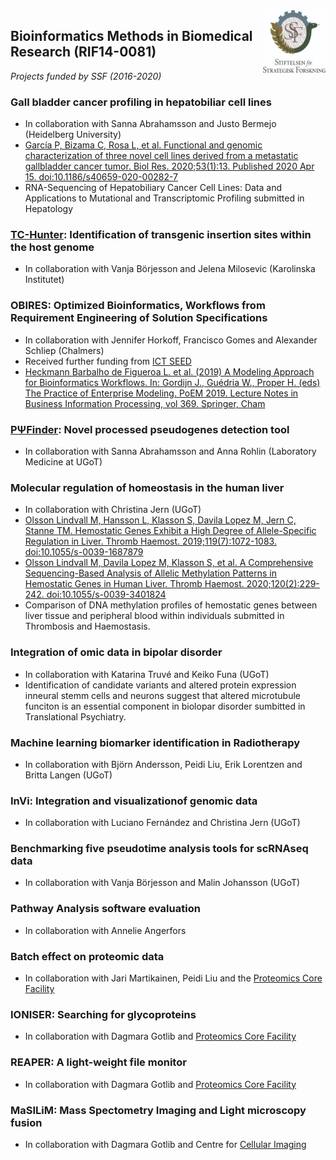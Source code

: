 <img align="right" width="100" height="100" src="https://github.com/bcfgothenburg/Images/blob/master/ssf.jpg">


## Bioinformatics Methods in Biomedical Research (RIF14-0081)
*Projects funded by SSF (2016-2020)*

### Gall bladder cancer profiling in hepatobiliar cell lines
   * In collaboration with Sanna Abrahamsson and Justo Bermejo (Heidelberg University)
   * [García P, Bizama C, Rosa L, et al. Functional and genomic characterization of three novel cell lines derived from a metastatic gallbladder cancer tumor. Biol Res. 2020;53(1):13. Published 2020 Apr 15. doi:10.1186/s40659-020-00282-7](https://biolres.biomedcentral.com/articles/10.1186/s40659-020-00282-7)
   * RNA-Sequencing of Hepatobiliary Cancer Cell Lines: Data and Applications to Mutational and Transcriptomic Profiling submitted in Hepatology   

### [TC-Hunter](https://github.com/vborjesson/TC_hunter): Identification of transgenic insertion sites within the host genome
   * In collaboration with Vanja Börjesson and Jelena Milosevic (Karolinska Institutet)

### OBIRES: Optimized Bioinformatics, Workflows from Requirement Engineering of Solution Specifications
   * In collaboration with Jennifer Horkoff, Francisco Gomes and Alexander Schliep (Chalmers)
   * Received further funding from [ICT SEED](https://www.chalmers.se/en/areas-of-advance/ict/news/Pages/The-granted-ICT-SEED-proposals-2018.aspx)
   * [Heckmann Barbalho de Figueroa L. et al. (2019) A Modeling Approach for Bioinformatics Workflows. In: Gordijn J., Guédria W., Proper H. (eds) The Practice of Enterprise Modeling. PoEM 2019. Lecture Notes in Business Information Processing, vol 369. Springer, Cham](https://link.springer.com/chapter/10.1007%2F978-3-030-35151-9_11)

### [PΨFinder](https://github.com/SannaAb/Pseudogenes): Novel processed pseudogenes detection tool
   * In collaboration with Sanna Abrahamsson and Anna Rohlin (Laboratory Medicine at UGoT)

### Molecular regulation of homeostasis in the human liver
   * In collaboration with Christina Jern (UGoT)
   * [Olsson Lindvall M, Hansson L, Klasson S, Davila Lopez M, Jern C, Stanne TM. Hemostatic Genes Exhibit a High Degree of Allele-Specific Regulation in Liver. Thromb Haemost. 2019;119(7):1072-1083. doi:10.1055/s-0039-1687879](https://www.thieme-connect.de/products/ejournals/abstract/10.1055/s-0039-1687879)
   * [Olsson Lindvall M, Davila Lopez M, Klasson S, et al. A Comprehensive Sequencing-Based Analysis of Allelic Methylation Patterns in Hemostatic Genes in Human Liver. Thromb Haemost. 2020;120(2):229-242. doi:10.1055/s-0039-3401824](https://www.thieme-connect.de/products/ejournals/abstract/10.1055/s-0039-3401824)
   * Comparison of DNA methylation profiles of hemostatic genes between liver tissue and peripheral blood within individuals submitted in Thrombosis and Haemostasis.

### Integration of omic data in bipolar disorder
   * In collaboration with Katarina Truvé and Keiko Funa (UGoT)
   * Identification of candidate variants and altered protein expression inneural stemm cells and neurons suggest that altered microtubule funciton is an essential component in biolopar disorder sumbitted in Translational Psychiatry. 
   
### Machine learning biomarker identification in Radiotherapy
   * In collaboration with Björn Andersson, Peidi Liu, Erik Lorentzen and Britta Langen (UGoT)

### InVi: Integration and visualizationof genomic data
   * In collaboration with Luciano Fernández and Christina Jern (UGoT)

### Benchmarking five pseudotime analysis tools for scRNAseq data
   * In collaboration with Vanja Börjesson and Malin Johansson (UGoT)
   
### Pathway Analysis software evaluation
   * In collaboration with Annelie Angerfors

### Batch effect on proteomic data
   * In collaboration with Jari Martikainen, Peidi Liu and the [Proteomics Core Facility](https://cf.gu.se/english/Proteomics)

### IONISER: Searching for glycoproteins
   * In collaboration with Dagmara Gotlib and [Proteomics Core Facility](https://cf.gu.se/english/Proteomics)

### REAPER: A light-weight file monitor
   * In collaboration with Dagmara Gotlib and [Proteomics Core Facility](https://cf.gu.se/english/Proteomics)
   
### MaSILiM: Mass Spectometry Imaging and Light microscopy fusion
   * In collaboration with Dagmara Gotlib and Centre for [Cellular Imaging](https://cf.gu.se/english/centre_for_cellular_imaging)





   
   
   
   
